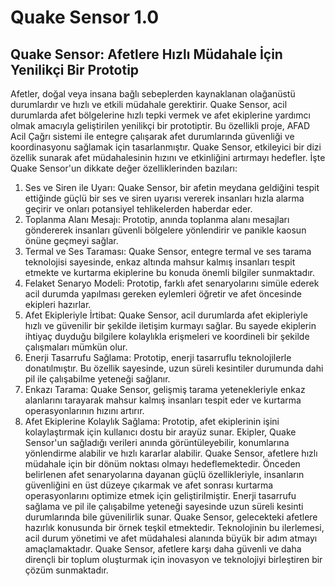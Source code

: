 # Quake Sensor 1.0

## Quake Sensor: Afetlere Hızlı Müdahale İçin Yenilikçi Bir Prototip

Afetler, doğal veya insana bağlı sebeplerden kaynaklanan olağanüstü durumlardır ve hızlı ve etkili müdahale gerektirir. Quake Sensor, acil durumlarda afet bölgelerine hızlı tepki vermek ve afet ekiplerine yardımcı olmak amacıyla geliştirilen yenilikçi bir prototiptir. Bu özellikli proje, AFAD Acil Çağrı sistemi ile entegre çalışarak afet durumlarında güvenliği ve koordinasyonu sağlamak için tasarlanmıştır.
Quake Sensor, etkileyici bir dizi özellik sunarak afet müdahalesinin hızını ve etkinliğini artırmayı hedefler. İşte Quake Sensor'un dikkate değer özelliklerinden bazıları:
1.	Ses ve Siren ile Uyarı: Quake Sensor, bir afetin meydana geldiğini tespit ettiğinde güçlü bir ses ve siren uyarısı vererek insanları hızla alarma geçirir ve onları potansiyel tehlikelerden haberdar eder.
2.	Toplanma Alanı Mesajı: Prototip, anında toplanma alanı mesajları göndererek insanları güvenli bölgelere yönlendirir ve panikle kaosun önüne geçmeyi sağlar.
3.	Termal ve Ses Taraması: Quake Sensor, entegre termal ve ses tarama teknolojisi sayesinde, enkaz altında mahsur kalmış insanları tespit etmekte ve kurtarma ekiplerine bu konuda önemli bilgiler sunmaktadır.
4.	Felaket Senaryo Modeli: Prototip, farklı afet senaryolarını simüle ederek acil durumda yapılması gereken eylemleri öğretir ve afet öncesinde ekipleri hazırlar.
5.	Afet Ekipleriyle İrtibat: Quake Sensor, acil durumlarda afet ekipleriyle hızlı ve güvenilir bir şekilde iletişim kurmayı sağlar. Bu sayede ekiplerin ihtiyaç duyduğu bilgilere kolaylıkla erişmeleri ve koordineli bir şekilde çalışmaları mümkün olur.
6.	Enerji Tasarrufu Sağlama: Prototip, enerji tasarruflu teknolojilerle donatılmıştır. Bu özellik sayesinde, uzun süreli kesintiler durumunda dahi pil ile çalışabilme yeteneği sağlanır.
7.	Enkazı Tarama: Quake Sensor, gelişmiş tarama yetenekleriyle enkaz alanlarını tarayarak mahsur kalmış insanları tespit eder ve kurtarma operasyonlarının hızını artırır.
8.	Afet Ekiplerine Kolaylık Sağlama: Prototip, afet ekiplerinin işini kolaylaştırmak için kullanıcı dostu bir arayüz sunar. Ekipler, Quake Sensor'un sağladığı verileri anında görüntüleyebilir, konumlarına yönlendirme alabilir ve hızlı kararlar alabilir.
Quake Sensor, afetlere hızlı müdahale için bir dönüm noktası olmayı hedeflemektedir. Önceden belirlenen afet senaryolarına dayanan güçlü özellikleriyle, insanların güvenliğini en üst düzeye çıkarmak ve afet sonrası kurtarma operasyonlarını optimize etmek için geliştirilmiştir. Enerji tasarrufu sağlama ve pil ile çalışabilme yeteneği sayesinde uzun süreli kesinti durumlarında bile güvenilirlik sunar.
Quake Sensor, gelecekteki afetlere hazırlık konusunda bir örnek teşkil etmektedir. Teknolojinin bu ilerlemesi, acil durum yönetimi ve afet müdahalesi alanında büyük bir adım atmayı amaçlamaktadır. Quake Sensor, afetlere karşı daha güvenli ve daha dirençli bir toplum oluşturmak için inovasyon ve teknolojiyi birleştiren bir çözüm sunmaktadır.

